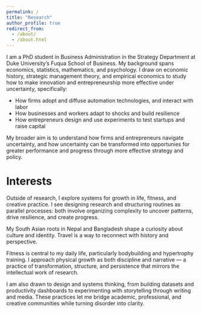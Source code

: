 ```yaml
---
permalink: /
title: "Research"
author_profile: true
redirect_from: 
  - /about/
  - /about.html
---
```

I am a PhD student in Business Administration in the Strategy Department at Duke University’s Fuqua School of Business. My background spans economics, statistics, mathematics, and psychology. I draw on economic history, strategic management theory, and empirical economics to study how to make innovation and entrepreneurship more effective under uncertainty, specifically:
- How firms adopt and diffuse automation technologies, and interact with labor
- How businesses and workers adapt to shocks and build resilience
- How entrepreneurs design and use experiments to test startups and raise capital

My broader aim is to understand how firms and entrepreneurs navigate uncertainty, and how uncertainty can be transformed into opportunies for greater performance and progress through more effective strategy and policy.

# Interests  
Outside of research, I explore systems for growth in life, fitness, and creative practice. I see designing research and structuring routines as parallel processes: both involve organizing complexity to uncover patterns, drive resilience, and create progress.

My South Asian roots in Nepal and Bangladesh shape a curiosity about culture and identity. Travel is a way to reconnect with history and perspective.

Fitness is central to my daily life, particularly bodybuilding and hypertrophy training. I approach physical growth as both discipline and narrative — a practice of transformation, structure, and persistence that mirrors the intellectual work of research.

I am also drawn to design and systems thinking, from building datasets and productivity dashboards to experimenting with storytelling through writing and media. These practices let me bridge academic, professional, and creative communities while turning disorder into clarity.
